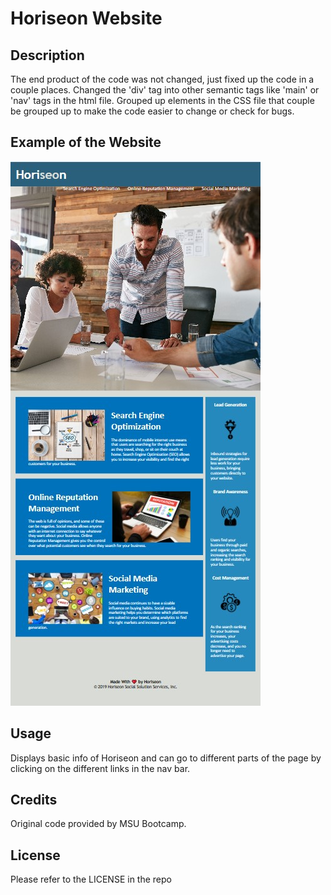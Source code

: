 # Horiseon Website

## Description

The end product of the code was not changed, just fixed up the code in a couple places. Changed the 'div' tag into other semantic tags like 'main' or 'nav' tags in the html file. Grouped up elements in the CSS file that couple be grouped up to make the code easier to change or check for bugs. 

## Example of the Website

![Website preview](./assets/images/horiseon-example.jpg)

## Usage

Displays basic info of Horiseon and can go to different parts of the page by clicking on the different links in the nav bar.

## Credits

Original code provided by MSU Bootcamp.

## License

Please refer to the LICENSE in the repo
